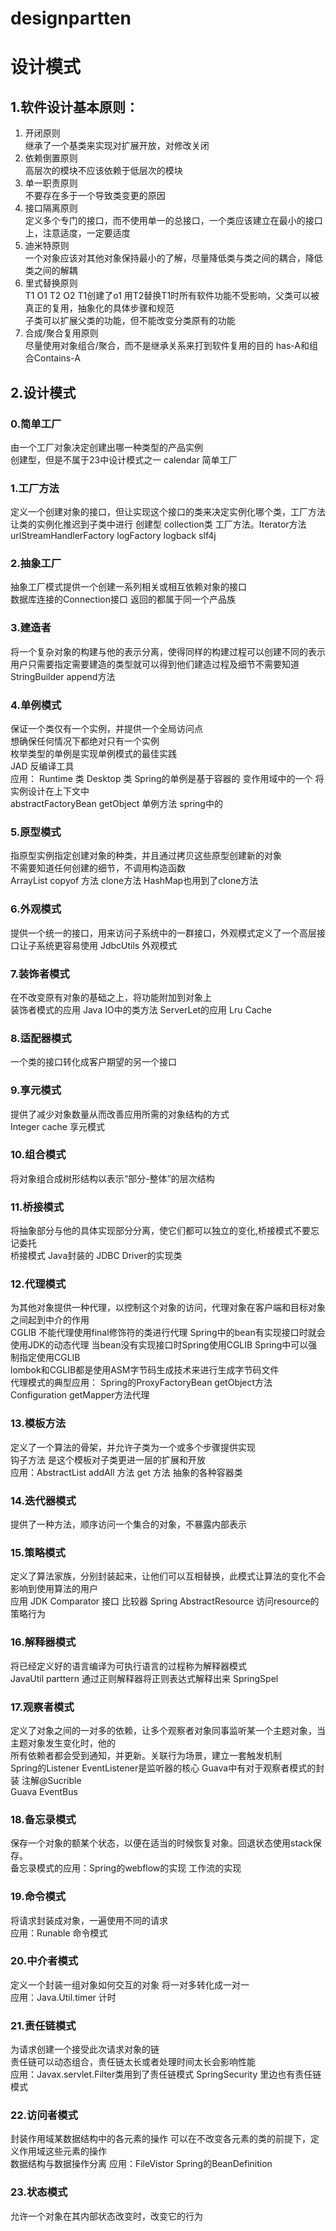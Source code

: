 # designpartten
# 设计模式
## 1.软件设计基本原则：
1. 开闭原则  
继承了一个基类来实现对扩展开放，对修改关闭
2. 依赖倒置原则  
高层次的模块不应该依赖于低层次的模块
3. 单一职责原则  
不要存在多于一个导致类变更的原因
4. 接口隔离原则  
定义多个专门的接口，而不使用单一的总接口，一个类应该建立在最小的接口上，注意适度，一定要适度
5. 迪米特原则  
一个对象应该对其他对象保持最小的了解，尽量降低类与类之间的耦合，降低类之间的解耦  
6. 里式替换原则  
T1 O1 T2 O2 T1创建了o1 用T2替换T1时所有软件功能不受影响，父类可以被真正的复用，抽象化的具体步骤和规范  
子类可以扩展父类的功能，但不能改变分类原有的功能
7. 合成/聚合复用原则  
尽量使用对象组合/聚合，而不是继承关系来打到软件复用的目的 has-A和组合Contains-A

## 2.设计模式
### 0.简单工厂  
由一个工厂对象决定创建出哪一种类型的产品实例  
创建型，但是不属于23中设计模式之一 calendar 简单工厂
### 1.工厂方法  
定义一个创建对象的接口，但让实现这个接口的类来决定实例化哪个类，工厂方法让类的实例化推迟到子类中进行
创建型  collection类  工厂方法。Iterator方法  urlStreamHandlerFactory  logFactory logback slf4j
### 2.抽象工厂
抽象工厂模式提供一个创建一系列相关或相互依赖对象的接口  
数据库连接的Connection接口 返回的都属于同一个产品族
### 3.建造者
将一个复杂对象的构建与他的表示分离，使得同样的构建过程可以创建不同的表示  
用户只需要指定需要建造的类型就可以得到他们建造过程及细节不需要知道
StringBuilder append方法 
### 4.单例模式
保证一个类仅有一个实例，并提供一个全局访问点  
想确保任何情况下都绝对只有一个实例  
枚举类型的单例是实现单例模式的最佳实践  
JAD 反编译工具  
应用：  Runtime 类  Desktop 类   Spring的单例是基于容器的 变作用域中的一个  将实例设计在上下文中   
abstractFactoryBean  getObject  单例方法 spring中的
### 5.原型模式
指原型实例指定创建对象的种类，并且通过拷贝这些原型创建新的对象  
不需要知道任何创建的细节，不调用构造函数  
ArrayList copyof 方法  clone方法  HashMap也用到了clone方法
### 6.外观模式
提供一个统一的接口，用来访问子系统中的一群接口，外观模式定义了一个高层接口让子系统更容易使用
JdbcUtils  外观模式
### 7.装饰者模式
在不改变原有对象的基础之上，将功能附加到对象上  
装饰者模式的应用  Java IO中的类方法  ServerLet的应用  Lru Cache
### 8.适配器模式
一个类的接口转化成客户期望的另一个接口  
### 9.享元模式  
提供了减少对象数量从而改善应用所需的对象结构的方式  
Integer cache 享元模式 
### 10.组合模式
将对象组合成树形结构以表示“部分-整体”的层次结构
### 11.桥接模式
将抽象部分与他的具体实现部分分离，使它们都可以独立的变化,桥接模式不要忘记委托  
桥接模式 Java封装的 JDBC  Driver的实现类
### 12.代理模式
为其他对象提供一种代理，以控制这个对象的访问，代理对象在客户端和目标对象之间起到中介的作用  
CGLIB 不能代理使用final修饰符的类进行代理
Spring中的bean有实现接口时就会使用JDK的动态代理
当bean没有实现接口时Spring使用CGLIB
Spring中可以强制指定使用CGLIB  
lombok和CGLIB都是使用ASM字节码生成技术来进行生成字节码文件  
代理模式的典型应用： Spring的ProxyFactoryBean  getObject方法 Configuration getMapper方法代理
### 13.模板方法
定义了一个算法的骨架，并允许子类为一个或多个步骤提供实现  
钩子方法 是这个模板对子类更进一层的扩展和开放  
应用：AbstractList  addAll 方法  get 方法  抽象的各种容器类 
### 14.迭代器模式
提供了一种方法，顺序访问一个集合的对象，不暴露内部表示
### 15.策略模式
定义了算法家族，分别封装起来，让他们可以互相替换，此模式让算法的变化不会影响到使用算法的用户  
应用 JDK  Comparator 接口 比较器 Spring AbstractResource 访问resource的策略行为 
### 16.解释器模式  
将已经定义好的语言编译为可执行语言的过程称为解释器模式  
JavaUtil parttern 通过正则解释器将正则表达式解释出来 SpringSpel
### 17.观察者模式
定义了对象之间的一对多的依赖，让多个观察者对象同事监听某一个主题对象，当主题对象发生变化时，他的  
所有依赖者都会受到通知，并更新。关联行为场景，建立一套触发机制  
Spring的Listener EventListener是监听器的核心  Guava中有对于观察者模式的封装 注解@Sucrible  
Guava EventBus  
### 18.备忘录模式
保存一个对象的额某个状态，以便在适当的时候恢复对象。回退状态使用stack保存。  
备忘录模式的应用：Spring的webflow的实现 工作流的实现
### 19.命令模式
将请求封装成对象，一遍使用不同的请求  
应用：Runable 命令模式 
### 20.中介者模式
定义一个封装一组对象如何交互的对象 将一对多转化成一对一  
应用：Java.Util.timer 计时
### 21.责任链模式
为请求创建一个接受此次请求对象的链  
责任链可以动态组合，责任链太长或者处理时间太长会影响性能  
应用：Javax.servlet.Filter类用到了责任链模式 SpringSecurity 里边也有责任链模式
### 22.访问者模式 
封装作用域某数据结构中的各元素的操作
可以在不改变各元素的类的前提下，定义作用域这些元素的操作  
数据结构与数据操作分离  应用：FileVistor Spring的BeanDefinition
### 23.状态模式 
允许一个对象在其内部状态改变时，改变它的行为
